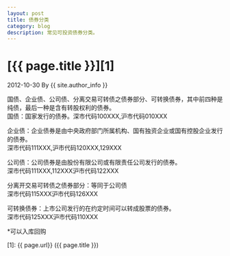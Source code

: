 ```yaml
---
layout: post
title: 债券分类
category: blog
description: 常见可投资债券分类。
---
```


# [{{ page.title }}][1]
2012-10-30 By {{ site.author_info }}

国债、企业债、公司债、分离交易可转债之债券部分、可转换债券，其中前四种是纯债，最后一种是含有转股权利的债券。<br/>
国债：国家发行的债券。深市代码100XXX,沪市代码010XXX<br/>
 
企业债：企业债券是由中央政府部门所属机构、国有独资企业或国有控股企业发行的债券。<br/>
深市代码111XXX,沪市代码120XXX,129XXX<br/>
 
公司债：公司债券是由股份有限公司或有限责任公司发行的债券。<br/>
深市代码111XXX,112XXX沪市代码122XXX<br/>
 
分离开交易可转债之债券部分：等同于公司债<br/>
深市代码115XXX沪市代码126XXX<br/>
 
可转换债券：上市公司发行的在约定时间可以转成股票的债券。<br/>
深市代码125XXX沪市代码110XXX<br/>

 

 

*可以入库回购<br/>


[BeiYuu]:    http://beiyuu.com  "BeiYuu"
[1]:    {{ page.url}}  ({{ page.title }})
